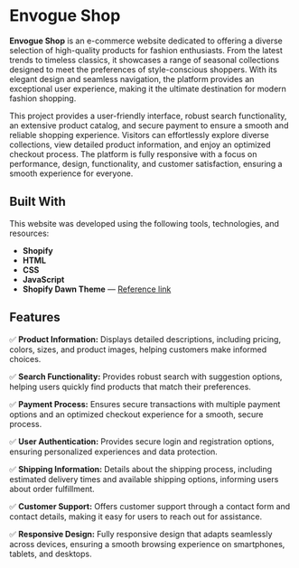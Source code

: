 # Envogue Shop

**Envogue Shop** is an e-commerce website dedicated to offering a diverse selection of high-quality products for fashion enthusiasts. From the latest trends to timeless classics, it showcases a range of seasonal collections designed to meet the preferences of style-conscious shoppers. With its elegant design and seamless navigation, the platform provides an exceptional user experience, making it the ultimate destination for modern fashion shopping.

This project provides a user-friendly interface, robust search functionality, an extensive product catalog, and secure payment to ensure a smooth and reliable shopping experience. Visitors can effortlessly explore diverse collections, view detailed product information, and enjoy an optimized checkout process. The platform is fully responsive with a focus on performance, design, functionality, and customer satisfaction, ensuring a smooth experience for everyone.

## Built With

This website was developed using the following tools, technologies, and resources:
- **Shopify**
- **HTML**
- **CSS**
- **JavaScript**
- **Shopify Dawn Theme** — [Reference link](https://themes.shopify.com/themes/dawn/styles/default)

## Features

✅ **Product Information:** Displays detailed descriptions, including pricing, colors, sizes, and product images, helping customers make informed choices.

✅ **Search Functionality:** Provides robust search with suggestion options, helping users quickly find products that match their preferences.

✅ **Payment Process:** Ensures secure transactions with multiple payment options and an optimized checkout experience for a smooth, secure process.

✅ **User Authentication:** Provides secure login and registration options, ensuring personalized experiences and data protection.

✅ **Shipping Information:** Details about the shipping process, including estimated delivery times and available shipping options, informing users about order fulfillment.

✅ **Customer Support:** Offers customer support through a contact form and contact details, making it easy for users to reach out for assistance.

✅ **Responsive Design:** Fully responsive design that adapts seamlessly across devices, ensuring a smooth browsing experience on smartphones, tablets, and desktops.
